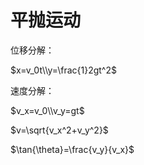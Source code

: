# 平抛运动

位移分解：

$x=v_0t\\y=\frac{1}2gt^2$

速度分解：

$v_x=v_0\\v_y=gt$

$v=\sqrt{v_x^2+v_y^2}$

$\tan{\theta}=\frac{v_y}{v_x}$